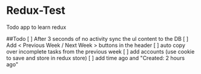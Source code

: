 # Redux-Test
Todo app to learn redux

##Todo
[ ] After 3 seconds of no activity sync the ul content to the DB 
[ ] Add < Previous Week / Next Week > buttons in the header
[ ] auto copy over incomplete tasks from the previous week 
[ ] add accounts (use cookie to save and store in redux store)
[ ] add time ago and "Created: 2 hours ago"
